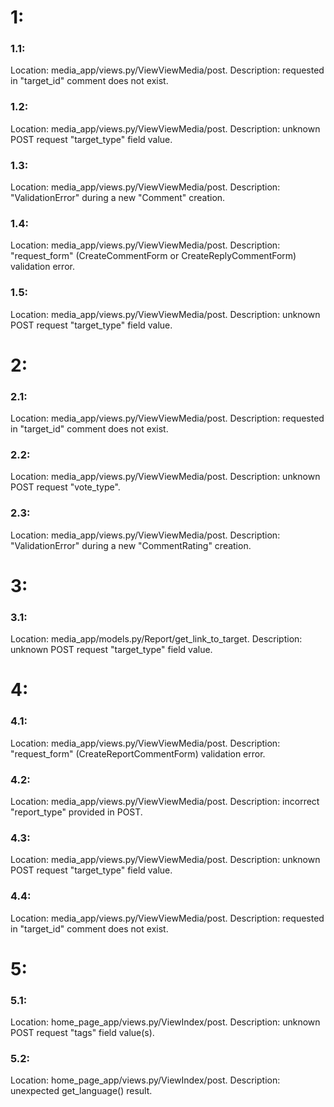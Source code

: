 # 1:

### 1.1:

Location: media_app/views.py/ViewViewMedia/post.
Description: requested in "target_id" comment does not exist.

### 1.2:

Location: media_app/views.py/ViewViewMedia/post.
Description: unknown POST request "target_type" field value.

### 1.3:

Location: media_app/views.py/ViewViewMedia/post.
Description: "ValidationError" during a new "Comment" creation.

### 1.4:

Location: media_app/views.py/ViewViewMedia/post.
Description: "request_form" (CreateCommentForm or CreateReplyCommentForm) validation error.

### 1.5:

Location: media_app/views.py/ViewViewMedia/post.
Description: unknown POST request "target_type" field value.

# 2:

### 2.1:

Location: media_app/views.py/ViewViewMedia/post.
Description: requested in "target_id" comment does not exist.

### 2.2:

Location: media_app/views.py/ViewViewMedia/post.
Description: unknown POST request "vote_type".

### 2.3:

Location: media_app/views.py/ViewViewMedia/post.
Description: "ValidationError" during a new "CommentRating" creation.

# 3:

### 3.1:

Location: media_app/models.py/Report/get_link_to_target.
Description: unknown POST request "target_type" field value.

# 4:

### 4.1:

Location: media_app/views.py/ViewViewMedia/post.
Description: "request_form" (CreateReportCommentForm) validation error.

### 4.2:

Location: media_app/views.py/ViewViewMedia/post.
Description: incorrect "report_type" provided in POST.

### 4.3:

Location: media_app/views.py/ViewViewMedia/post.
Description: unknown POST request "target_type" field value.

### 4.4:

Location: media_app/views.py/ViewViewMedia/post.
Description: requested in "target_id" comment does not exist.

# 5:

### 5.1:

Location: home_page_app/views.py/ViewIndex/post.
Description: unknown POST request "tags" field value(s).

### 5.2:

Location: home_page_app/views.py/ViewIndex/post.
Description: unexpected get_language() result.
